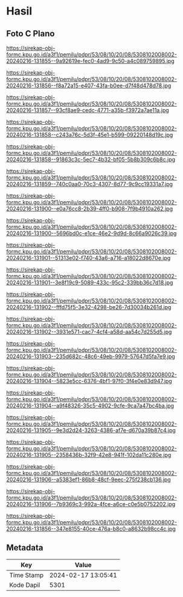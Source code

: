 # Hasil

## Foto C Plano

https://sirekap-obj-formc.kpu.go.id/a3f1/pemilu/pdpr/53/08/10/20/08/5308102008002-20240216-131855--9a92619e-fec0-4ad9-9c50-a4c089759895.jpg

https://sirekap-obj-formc.kpu.go.id/a3f1/pemilu/pdpr/53/08/10/20/08/5308102008002-20240216-131856--f8a72a15-e407-43fa-b0ee-d7f48d478d78.jpg

https://sirekap-obj-formc.kpu.go.id/a3f1/pemilu/pdpr/53/08/10/20/08/5308102008002-20240216-131857--93cf8ae9-cedc-4771-a35b-f3972a7ae11a.jpg

https://sirekap-obj-formc.kpu.go.id/a3f1/pemilu/pdpr/53/08/10/20/08/5308102008002-20240216-131858--c243a76c-5d3f-45e1-b599-09220148d19c.jpg

https://sirekap-obj-formc.kpu.go.id/a3f1/pemilu/pdpr/53/08/10/20/08/5308102008002-20240216-131858--91863c3c-5ec7-4b32-bf05-5b8b309c6b8c.jpg

https://sirekap-obj-formc.kpu.go.id/a3f1/pemilu/pdpr/53/08/10/20/08/5308102008002-20240216-131859--740c0aa0-70c3-4307-8d77-9c9cc19331a7.jpg

https://sirekap-obj-formc.kpu.go.id/a3f1/pemilu/pdpr/53/08/10/20/08/5308102008002-20240216-131900--e0a76cc8-2b39-4ff0-b908-7f9b4910a262.jpg

https://sirekap-obj-formc.kpu.go.id/a3f1/pemilu/pdpr/53/08/10/20/08/5308102008002-20240216-131900--5696bd0c-e1ce-46e2-9d9d-8c66a9026c39.jpg

https://sirekap-obj-formc.kpu.go.id/a3f1/pemilu/pdpr/53/08/10/20/08/5308102008002-20240216-131901--51313e02-f740-43a6-a716-a18022d8670e.jpg

https://sirekap-obj-formc.kpu.go.id/a3f1/pemilu/pdpr/53/08/10/20/08/5308102008002-20240216-131901--3e8f19c9-5089-433c-95c2-339bb36c7d18.jpg

https://sirekap-obj-formc.kpu.go.id/a3f1/pemilu/pdpr/53/08/10/20/08/5308102008002-20240216-131902--fffd75f5-3e32-4298-be26-7d30034b261d.jpg

https://sirekap-obj-formc.kpu.go.id/a3f1/pemilu/pdpr/53/08/10/20/08/5308102008002-20240216-131902--3931e571-cac7-4cf4-a58d-aa54c7d255d5.jpg

https://sirekap-obj-formc.kpu.go.id/a3f1/pemilu/pdpr/53/08/10/20/08/5308102008002-20240216-131903--235d682c-48c6-49eb-9979-57647d5fa7e9.jpg

https://sirekap-obj-formc.kpu.go.id/a3f1/pemilu/pdpr/53/08/10/20/08/5308102008002-20240216-131904--5823e5cc-6376-4bf1-97f0-3f4e0e83d947.jpg

https://sirekap-obj-formc.kpu.go.id/a3f1/pemilu/pdpr/53/08/10/20/08/5308102008002-20240216-131904--a9f48326-35c5-4902-9cfe-9ca7a47bc4ba.jpg

https://sirekap-obj-formc.kpu.go.id/a3f1/pemilu/pdpr/53/08/10/20/08/5308102008002-20240216-131905--9e3d2d24-3263-4386-af7e-d670a39b87c4.jpg

https://sirekap-obj-formc.kpu.go.id/a3f1/pemilu/pdpr/53/08/10/20/08/5308102008002-20240216-131905--2358436b-32f9-42e8-941f-102da11c280e.jpg

https://sirekap-obj-formc.kpu.go.id/a3f1/pemilu/pdpr/53/08/10/20/08/5308102008002-20240216-131906--a5383ef1-86b8-48cf-9eec-275f238cb136.jpg

https://sirekap-obj-formc.kpu.go.id/a3f1/pemilu/pdpr/53/08/10/20/08/5308102008002-20240216-131906--7b9369c3-992a-4fce-a6ce-c0e5b0752202.jpg

https://sirekap-obj-formc.kpu.go.id/a3f1/pemilu/pdpr/53/08/10/20/08/5308102008002-20240216-131856--347e8155-40ce-476a-b8c0-a8632b98cc4c.jpg


## Metadata

| Key        | Value               |
| ---------- | ------------------- |
| Time Stamp | 2024-02-17 13:05:41 |
| Kode Dapil | 5301                |



